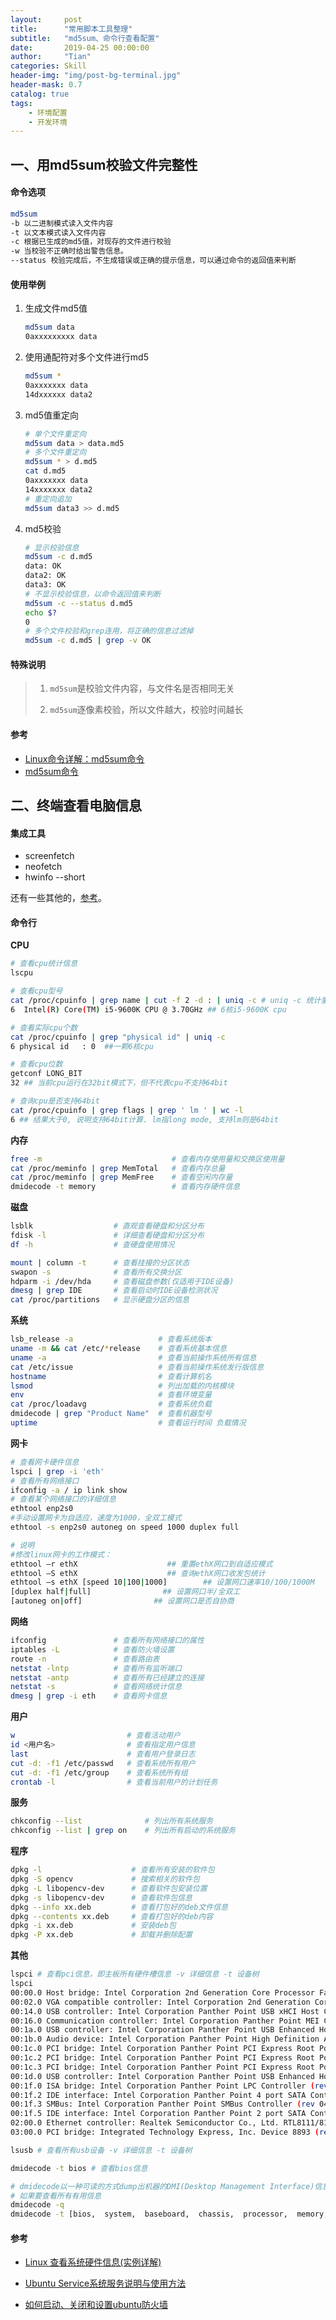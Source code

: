 ```yaml
---
layout:     post
title:      "常用脚本工具整理"
subtitle:   "md5sum、命令行查看配置"
date:       2019-04-25 00:00:00
author:     "Tian"
categories: Skill
header-img: "img/post-bg-terminal.jpg"
header-mask: 0.7
catalog: true
tags:
    - 环境配置
    - 开发环境
---
```


## 一、用md5sum校验文件完整性

#### 命令选项

```bash
md5sum
-b 以二进制模式读入文件内容
-t 以文本模式读入文件内容
-c 根据已生成的md5值，对现存的文件进行校验
-w 当校验不正确时给出警告信息。
--status 校验完成后，不生成错误或正确的提示信息，可以通过命令的返回值来判断
```

#### 使用举例

1. 生成文件md5值

   ```bash
   md5sum data
   0axxxxxxxxx data
   ```

2. 使用通配符对多个文件进行md5

   ```bash
   md5sum *
   0axxxxxxx data
   14dxxxxxx data2
   ```

3. md5值重定向

   ```bash
   # 单个文件重定向
   md5sum data > data.md5
   # 多个文件重定向
   md5sum * > d.md5
   cat d.md5
   0axxxxxxx data
   14xxxxxxx data2
   # 重定向追加
   md5sum data3 >> d.md5
   ```

4. md5校验

   ```bash
   # 显示校验信息
   md5sum -c d.md5
   data: OK
   data2: OK
   data3: OK
   # 不显示校验信息，以命令返回值来判断
   md5sum -c --status d.md5
   echo $?
   0
   # 多个文件校验和grep连用，将正确的信息过滤掉
   md5sum -c d.md5 | grep -v OK
   ```

#### 特殊说明

> 1) `md5sum`是校验文件内容，与文件名是否相同无关
>
> 2) `md5sum`逐像素校验，所以文件越大，校验时间越长

#### 参考

- [Linux命令详解：md5sum命令](<https://blog.51cto.com/xiangpang/1711603>)
- [md5sum命令](<http://man.linuxde.net/md5sum>)

## 二、终端查看电脑信息

#### 集成工具

- screenfetch
- neofetch
- hwinfo --short

还有一些其他的，[参考](<https://wiki.archlinux.org/index.php/List_of_applications/Utilities#System_information_viewers>)。

#### 命令行

**CPU**

```bash
# 查看cpu统计信息
lscpu

# 查看cpu型号
cat /proc/cpuinfo | grep name | cut -f 2 -d : | uniq -c # uniq -c 统计重复行的个数写在最左,cut 以：为分隔符指定第二列字段 
6  Intel(R) Core(TM) i5-9600K CPU @ 3.70GHz ## 6核i5-9600K cpu

# 查看实际cpu个数
cat /proc/cpuinfo | grep "physical id" | uniq -c 
6 physical id	: 0  ##一颗6核cpu

# 查看cpu位数
getconf LONG_BIT 
32 ## 当前cpu运行在32bit模式下，但不代表cpu不支持64bit

# 查询cpu是否支持64bit
cat /proc/cpuinfo | grep flags | grep ' lm ' | wc -l 
6 ## 结果大于0, 说明支持64bit计算. lm指long mode, 支持lm则是64bit
```

**内存**

```bash
free -m                             # 查看内存使用量和交换区使用量
cat /proc/meminfo | grep MemTotal   # 查看内存总量
cat /proc/meminfo | grep MemFree    # 查看空闲内存量
dmidecode -t memory                 # 查看内存硬件信息 
```

**磁盘**

```bash
lsblk                  # 直观查看硬盘和分区分布
fdisk -l               # 详细查看硬盘和分区分布
df -h                  # 查硬盘使用情况

mount | column -t      # 查看挂接的分区状态
swapon -s              # 查看所有交换分区
hdparm -i /dev/hda     # 查看磁盘参数(仅适用于IDE设备)
dmesg | grep IDE       # 查看启动时IDE设备检测状况
cat /proc/partitions   # 显示硬盘分区的信息
```

**系统**

```bash
lsb_release -a                   # 查看系统版本
uname -m && cat /etc/*release    # 查看系统基本信息
uname -a                         # 查看当前操作系统所有信息
cat /etc/issue                   # 查看当前操作系统发行版信息
hostname                         # 查看计算机名
lsmod                            # 列出加载的内核模块
env                              # 查看环境变量
cat /proc/loadavg                # 查看系统负载
dmidecode | grep "Product Name"  # 查看机器型号
uptime                           # 查看运行时间 负载情况
```

**网卡**

```bash
# 查看网卡硬件信息
lspci | grep -i 'eth'                             
# 查看所有网络接口
ifconfig -a / ip link show                        
# 查看某个网络接口的详细信息
ethtool enp2s0                                    
#手动设置网卡为自适应，速度为1000，全双工模式
ethtool -s enp2s0 autoneg on speed 1000 duplex full

# 说明
#修改linux网卡的工作模式：
ethtool –r ethX                    ## 重置ethX网口到自适应模式
ethtool –S ethX                    ## 查询ethX网口收发包统计
ethtool –s ethX [speed 10|100|1000]        ## 设置网口速率10/100/1000M
[duplex half|full]                ## 设置网口半/全双工
[autoneg on|off]                ## 设置网口是否自协商
```

**网络**

```bash
ifconfig               # 查看所有网络接口的属性
iptables -L            # 查看防火墙设置
route -n               # 查看路由表
netstat -lntp          # 查看所有监听端口
netstat -antp          # 查看所有已经建立的连接
netstat -s             # 查看网络统计信息
dmesg | grep -i eth    # 查看网卡信息
```

**用户**

```bash
w                         # 查看活动用户
id <用户名>                # 查看指定用户信息
last                      # 查看用户登录日志
cut -d: -f1 /etc/passwd   # 查看系统所有用户
cut -d: -f1 /etc/group    # 查看系统所有组
crontab -l                # 查看当前用户的计划任务
```

**服务**

```bash
chkconfig --list              # 列出所有系统服务
chkconfig --list | grep on    # 列出所有启动的系统服务
```

**程序**

```bash
dpkg -l                    # 查看所有安装的软件包
dpkg -S opencv             # 搜索相关的软件包
dpkg -L libopencv-dev      # 查看软件包安装位置
dpkg -s libopencv-dev      # 查看软件包信息
dpkg --info xx.deb         # 查看打包好的deb文件信息
dpkg --contents xx.deb     # 查看打包好的deb内容
dpkg -i xx.deb             # 安装deb包
dpkg -P xx.deb             # 卸载并删除配置
```

**其他**

```bash
lspci # 查看pci信息，即主板所有硬件槽信息 -v 详细信息 -t 设备树
lspci
00:00.0 Host bridge: Intel Corporation 2nd Generation Core Processor Family DRAM Controller (rev 09) #主板芯片
00:02.0 VGA compatible controller: Intel Corporation 2nd Generation Core Processor Family Integrated Graphics Controller (rev 09) #显卡
00:14.0 USB controller: Intel Corporation Panther Point USB xHCI Host Controller (rev 04) #usb控制器
00:16.0 Communication controller: Intel Corporation Panther Point MEI Controller #1 (rev 04)
00:1a.0 USB controller: Intel Corporation Panther Point USB Enhanced Host Controller #2 (rev 04)
00:1b.0 Audio device: Intel Corporation Panther Point High Definition Audio Controller (rev 04) #声卡
00:1c.0 PCI bridge: Intel Corporation Panther Point PCI Express Root Port 1 (rev c4) #pci 插槽
00:1c.2 PCI bridge: Intel Corporation Panther Point PCI Express Root Port 3 (rev c4)
00:1c.3 PCI bridge: Intel Corporation Panther Point PCI Express Root Port 4 (rev c4)
00:1d.0 USB controller: Intel Corporation Panther Point USB Enhanced Host Controller #1 (rev 04)
00:1f.0 ISA bridge: Intel Corporation Panther Point LPC Controller (rev 04)
00:1f.2 IDE interface: Intel Corporation Panther Point 4 port SATA Controller [IDE mode] (rev 04) #硬盘接口
00:1f.3 SMBus: Intel Corporation Panther Point SMBus Controller (rev 04)
00:1f.5 IDE interface: Intel Corporation Panther Point 2 port SATA Controller [IDE mode] (rev 04) #硬盘接口
02:00.0 Ethernet controller: Realtek Semiconductor Co., Ltd. RTL8111/8168B PCI Express Gigabit Ethernet controller (rev 06) #网卡
03:00.0 PCI bridge: Integrated Technology Express, Inc. Device 8893 (rev 41)

lsusb # 查看所有usb设备 -v 详细信息 -t 设备树

dmidecode -t bios # 查看bios信息

# dmidecode以一种可读的方式dump出机器的DMI(Desktop Management Interface)信息。这些信息包括了硬件以及BIOS，既可以得到当前的配置，也可以得到系统支持的最大配置，比如说支持的最大内存数等。
# 如果要查看所有有用信息
dmidecode -q
dmidecode -t [bios,  system,  baseboard,  chassis,  processor,  memory, cache,  connector,  slot] # 查看对应硬件信息
```

#### 参考

- [Linux 查看系统硬件信息(实例详解)](https://www.cnblogs.com/ggjucheng/archive/2013/01/14/2859613.html)

- [Ubuntu Service系统服务说明与使用方法](<http://www.mikewootc.com/wiki/linux/usage/ubuntu_service_usage.html>)

- [如何启动、关闭和设置ubuntu防火墙](<https://www.cnblogs.com/sweet521/p/5733466.html>)

